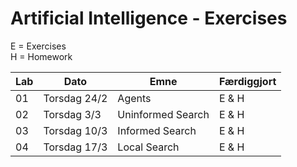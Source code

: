 # Artificial Intelligence - Exercises

E = Exercises  
H = Homework

| Lab | Dato         | Emne              | Færdiggjort |
|-----|--------------|-------------------|-------------|
| 01  | Torsdag 24/2 | Agents            | E & H       |
| 02  | Torsdag 3/3  | Uninformed Search | E & H       |
| 03  | Torsdag 10/3 | Informed Search   | E & H       |
| 04  | Torsdag 17/3 | Local Search      | E & H       |

